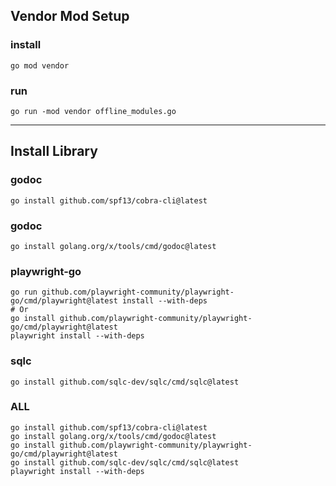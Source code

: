 ## Vendor Mod Setup

### install

```shell
go mod vendor
```

### run

```shell
go run -mod vendor offline_modules.go
```

---

## Install Library

### godoc

```shell
go install github.com/spf13/cobra-cli@latest
```

### godoc

```shell
go install golang.org/x/tools/cmd/godoc@latest
```

### playwright-go

```shell
go run github.com/playwright-community/playwright-go/cmd/playwright@latest install --with-deps
# Or
go install github.com/playwright-community/playwright-go/cmd/playwright@latest
playwright install --with-deps
```

### sqlc

```shell
go install github.com/sqlc-dev/sqlc/cmd/sqlc@latest
```

### ALL
```shell
go install github.com/spf13/cobra-cli@latest
go install golang.org/x/tools/cmd/godoc@latest
go install github.com/playwright-community/playwright-go/cmd/playwright@latest
go install github.com/sqlc-dev/sqlc/cmd/sqlc@latest
playwright install --with-deps
```